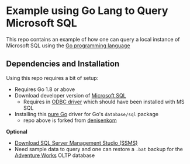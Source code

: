 # Example using Go Lang to Query Microsoft SQL

This repo contains an example of how one can query a local instance of Microsoft SQL using the [Go programming language](https://go.dev/)

## Dependencies and Installation

Using this repo requires a bit of setup:
- Requires Go 1.8 or above
- Download developer version of [Microsoft SQL](https://www.microsoft.com/en-us/sql-server/sql-server-downloads)
	- Requires in [ODBC driver](https://learn.microsoft.com/en-us/sql/connect/odbc/download-odbc-driver-for-sql-server?view=sql-server-ver16) which should have been installed with MS SQL
- Installing this [pure Go](https://github.com/microsoft/go-mssqldb) driver for Go's `database/sql` package
	- repo above is forked from [denisenkom](https://github.com/denisenkom/go-mssqldb)

**Optional**
- [Download SQL Server Management Studio (SSMS)](https://learn.microsoft.com/en-us/sql/ssms/download-sql-server-management-studio-ssms?view=sql-server-ver16)
- Need sample data to query and one can restore a `.bat` backup for the [Adventure Works](https://learn.microsoft.com/en-us/sql/samples/adventureworks-install-configure?view=sql-server-ver16&tabs=ssms) OLTP database
